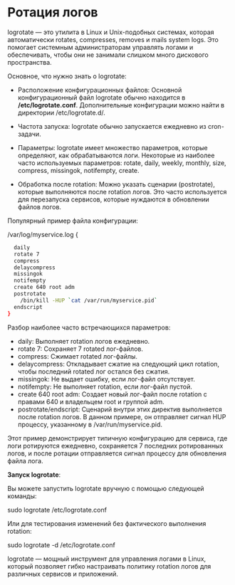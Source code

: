 # Ротация логов

logrotate — это утилита в Linux и Unix-подобных системах, которая автоматически rotates, compresses, removes и mails system logs. Это помогает системным администраторам управлять логами и обеспечивать, чтобы они не занимали слишком много дискового пространства.

Основное, что нужно знать о logrotate:

- Расположение конфигурационных файлов: Основной конфигурационный файл logrotate обычно находится в __/etc/logrotate.conf__. Дополнительные конфигурации можно найти в директории /etc/logrotate.d/.

- Частота запуска: logrotate обычно запускается ежедневно из cron-задачи.

- Параметры: logrotate имеет множество параметров, которые определяют, как обрабатываются логи. Некоторые из наиболее часто используемых параметров: rotate, daily, weekly, monthly, size, compress, missingok, notifempty, create.

- Обработка после rotation: Можно указать сценарии (postrotate), которые выполняются после rotation логов. Это часто используется для перезапуска сервисов, которые нуждаются в обновлении файлов логов.

Популярный пример файла конфигурации:

/var/log/myservice.log {
```bash
  daily
  rotate 7
  compress
  delaycompress
  missingok
  notifempty
  create 640 root adm
  postrotate
    /bin/kill -HUP `cat /var/run/myservice.pid`
  endscript
}
```
Разбор наиболее часто встречающихся параметров:

- daily: Выполняет rotation логов ежедневно.
- rotate 7: Сохраняет 7 rotated лог-файлов.
- compress: Сжимает rotated лог-файлы.
- delaycompress: Откладывает сжатие на следующий цикл rotation, чтобы последний rotated лог остался без сжатия.
- missingok: Не выдает ошибку, если лог-файл отсутствует.
- notifempty: Не выполняет rotation, если лог-файл пустой.
- create 640 root adm: Создает новый лог-файл после rotation с правами 640 и владельцем root и группой adm.
- postrotate/endscript: Сценарий внутри этих директив выполняется после rotation логов. В данном примере, он отправляет сигнал HUP процессу, указанному в /var/run/myservice.pid.

Этот пример демонстрирует типичную конфигурацию для сервиса, где логи ротируются ежедневно, сохраняется 7 последних ротированных логов, и после ротации отправляется сигнал процессу для обновления файла лога.

__Запуск logrotate__:

Вы можете запустить logrotate вручную с помощью следующей команды:

sudo logrotate /etc/logrotate.conf

Или для тестирования изменений без фактического выполнения rotation:

sudo logrotate -d /etc/logrotate.conf

logrotate — мощный инструмент для управления логами в Linux, который позволяет гибко настраивать политику rotation логов для различных сервисов и приложений.
